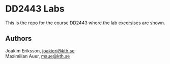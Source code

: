 # DD2443 Labs
This is the repo for the course DD2443 where the lab excersises are shown.

## Authors
Joakim Eriksson, joakieri@kth.se \
Maximilian Auer, maue@kth.se
